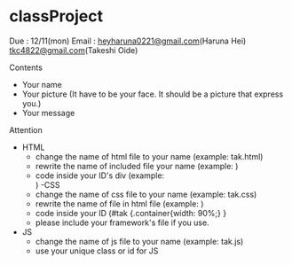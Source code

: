# classProject

Due : 12/11(mon)
Email : heyharuna0221@gmail.com(Haruna Hei)
        tkc4822@gmail.com(Takeshi Oide)


Contents
- Your name
- Your picture (It have to be your face. It should be a picture that express you.)
- Your message

Attention
- HTML
  - change the name of html file to your name (example: tak.html)
  - rewrite the name of included file your name (example: <link rel="tak.css">)
  - code inside your ID's div (example: <div id="tak"></div>)
-CSS
  - change the name of css file to your name (example: tak.css)
  - rewrite the name of file in html file (example: <link rel="tak.css">)
  - code inside your ID (#tak {.container{width: 90%;} }
  - please include your framework's file if you use.
- JS
  - change the name of js file to your name (example: tak.js)
  - use your unique class or id for JS
  

